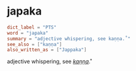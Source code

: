 # japaka

``` toml
dict_label = "PTS"
word = "japaka"
summary = "adjective whispering, see kaṇṇa.˚"
see_also = ["kaṇṇa"]
also_written_as = ["Jappaka"]
```

adjective whispering, see *[kaṇṇa](kaṇṇa.md)*.˚

